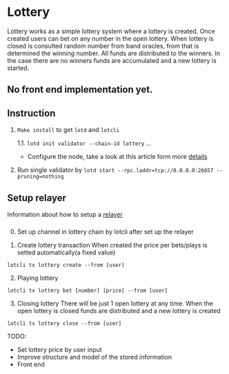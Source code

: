# Lottery
Lottery works as a simple lottery system where a lottery is created. Once created users can bet on any number in the open lottery.
When lottery is closed is consulted random number from band oracles, from that is determined the winning number.  All funds are distributed to the winners. In the case there are no winners funds are accumulated and a new lottery is started.


## No front end implementation yet.

## Instruction

1. `Make install` to get `lotd` and `lotcli`

    1.1. `lotd init validator --chain-id lottery` ...
    * Configure the node, take a look at this article form more [details](https://blog.cosmos.network/guide-to-building-defi-using-band-protocol-oracle-and-cosmos-ibc-fa5348832f84)

2. Run single validator by `lotd start --rpc.laddr=tcp://0.0.0.0:26657 --pruning=nothing`

## Setup relayer

Information about how to setup a [relayer](https://blog.cosmos.network/guide-to-building-defi-using-band-protocol-oracle-and-cosmos-ibc-fa5348832f84)

### 

0. Set up channel in lottery chain by lotcli after set up the relayer


1. Create lottery transaction
When created the price per bets/plays is setted automatically(a fixed value)

```
lotcli tx lottery create --from [user]
```
2. Playing lottery
```
lotcli tx lottery bet [number] [price] --from [user]
```
3. Closing lottery
There will be just 1 open lottery at any time. When the open lottery is closed funds are distributed and a new lottery is created
```
lotcli tx lottery close --from [user]
```

TODO:
- Set lottery price by user input
- Improve structure and model of the stored information
- Front end



